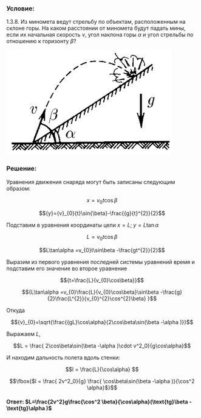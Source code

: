 ###  Условие: 

$1.3.8.$ Из миномета ведут стрельбу по объектам, расположенным на склоне горы. На каком расстоянии от миномета будут падать мины, если их начальная скорость $v$, угол наклона горы $\alpha$ и угол стрельбы по отношению к горизонту $\beta$? 

![ К задаче 1.3.8 |435x276, 34%](../../img/1.3.8/statement.png)

###  Решение: 

Уравнения движения снаряда могут быть записаны следующим образом: 

$${x}={v}_{0}{t}\cos{\beta}$$ 

$${y}={v}_{0}{t}\sin{\beta}-\frac{{g}{t}^{2}}{2}$$ 

Подставим в уравнения координаты цели $x = L; \;y = L \tan\alpha$ 

$${L=v_{0}t\cos\beta}$$ 

$$L\tan\alpha =v_{0}t\sin\beta -\frac{gt^{2}}{2}$$ 

Выразим из первого уравнения последней системы уравнений время и подставим его значение во второе уравнение 

$${t=\frac{L}{v_{0}\cos\beta}}$$ 

$${L\tan\alpha =v_{0}\frac{L}{v_{0}\cos\beta}\sin\beta -\frac{g}{2}\frac{L^{2}}{v_{0}^{2}\cos^{2}\beta} }$$ 

Откуда 

$${v}_{0}=\sqrt{\frac{{gL}\cos\alpha}{2\cos\beta\sin(\beta -\alpha )}}$$ 

Выражаем $L$, 

$$L = \frac{ 2\cos\beta\sin(\beta -\alpha )\cdot v^2_0}{g\cos\alpha}$$ 

И находим дальность полета вдоль стенки: 

$$l = \frac{L}{\cos\alpha} $$ 

$$\fbox{$l = \frac{ 2v^2_0}{g} \frac{ \cos\beta\sin(\beta -\alpha )}{\cos^2 \alpha}$}$$ 

####  Ответ: $L=\frac{2v^2}g\frac{\cos^2 \beta}{\cos\alpha}(\text{tg}\beta -\text{tg}\alpha )$ 

  


